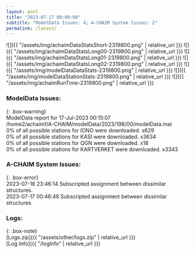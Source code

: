```yaml
---
layout: post
title: "2023-07-17 00:00:00"
subtitle: "ModelData Issues: 4; A-CHAIM System Issues: 2"
permalink: /latest/
---
```


![]({{ "/assets/img/achaimDataStatsShort-2319800.png" | relative_url }})
![]({{ "/assets/img/achaimDataStatsLong00-2319800.png" | relative_url }})
![]({{ "/assets/img/achaimDataStatsLong01-2319800.png" | relative_url }})
![]({{ "/assets/img/achaimDataStatsLong02-2319800.png" | relative_url }})
![]({{ "/assets/img/modelDataDataStats-2319800.png" | relative_url }})
![]({{ "/assets/img/modelDataStationStats-2319800.png" | relative_url }})
![]({{ "/assets/img/achaimRunTime-2319800.png" | relative_url }})


### ModelData Issues:  
  
{: .box-warning}  
 ModelData report for 17-Jul-2023 00:15:07   
 /home2/achaim1/A-CHAIM/modelData/2023/198/00/modelData.mat   
 0% of all possible stations for IONO were downloaded. x629   
 0% of all possible stations for KASI were downloaded. x3634   
 0% of all possible stations for QGN were downloaded. x18   
 0% of all possible stations for KARTVERKET were downloaded. x3343   
  
### A-CHAIM System Issues:  
  
{: .box-error}  
2023-07-16 23:46:14 Subscripted assignment between dissimilar structures.  
2023-07-17 00:46:48 Subscripted assignment between dissimilar structures.  

### Logs:  
  
{: .box-note}  
[Logs.zip]({{ "/assets/other/logs.zip" | relative_url }})  
[Log Info]({{ "/logInfo" | relative_url }})  
